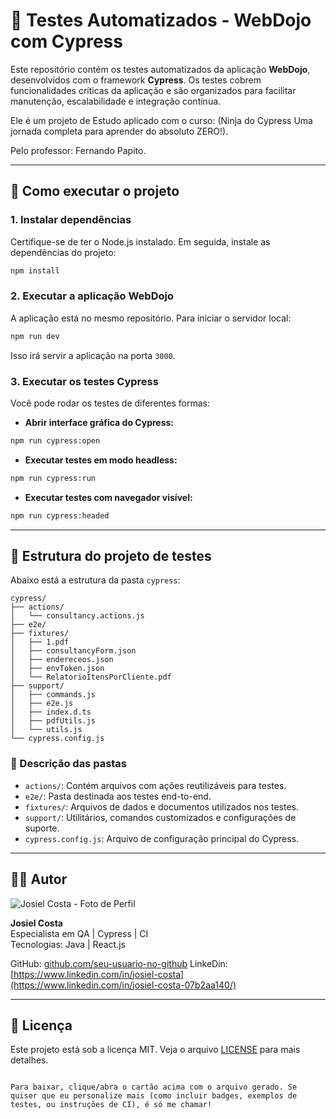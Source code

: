 

# 🧪 Testes Automatizados - WebDojo com Cypress

Este repositório contém os testes automatizados da aplicação **WebDojo**, desenvolvidos com o framework **Cypress**. Os testes cobrem funcionalidades críticas da aplicação e são organizados para facilitar manutenção, escalabilidade e integração contínua.

Ele é um projeto de Estudo aplicado com o curso:
(Ninja do Cypress Uma jornada completa para aprender do absoluto ZERO!). 

Pelo professor: Fernando Papito.

---

## 🚀 Como executar o projeto

### 1. Instalar dependências

Certifique-se de ter o Node.js instalado. Em seguida, instale as dependências do projeto:

```bash
npm install
```

### 2. Executar a aplicação WebDojo

A aplicação está no mesmo repositório. Para iniciar o servidor local:

```bash
npm run dev
```

Isso irá servir a aplicação na porta `3000`.

### 3. Executar os testes Cypress

Você pode rodar os testes de diferentes formas:

- **Abrir interface gráfica do Cypress:**

```bash
npm run cypress:open
```

- **Executar testes em modo headless:**

```bash
npm run cypress:run
```

- **Executar testes com navegador visível:**

```bash
npm run cypress:headed
```

---

## 📁 Estrutura do projeto de testes

Abaixo está a estrutura da pasta `cypress`:

```
cypress/
├── actions/
│   └── consultancy.actions.js
├── e2e/
├── fixtures/
│   ├── 1.pdf
│   ├── consultancyForm.json
│   ├── endereceos.json
│   ├── envToken.json
│   └── RelatorioItensPorCliente.pdf
├── support/
│   ├── commands.js
│   ├── e2e.js
│   ├── index.d.ts
│   ├── pdfUtils.js
│   └── utils.js
└── cypress.config.js
```

### 📌 Descrição das pastas

- `actions/`: Contém arquivos com ações reutilizáveis para testes.
- `e2e/`: Pasta destinada aos testes end-to-end.
- `fixtures/`: Arquivos de dados e documentos utilizados nos testes.
- `support/`: Utilitários, comandos customizados e configurações de suporte.
- `cypress.config.js`: Arquivo de configuração principal do Cypress.

---

## 👨‍💻 Autor

![Josiel Costa - Foto de Perfil](/cypress/web/cypress/fixtures/euPerfilEmpresarial.jpg)

**Josiel Costa**  
Especialista em QA | Cypress | CI  
Tecnologias: Java | React.js

GitHub: [github.com/seu-usuario-no-github](https://github.com/seu-usuario-no-github)
LinkeDin: [https://www.linkedin.com/in/josiel-costa](https://www.linkedin.com/in/josiel-costa-07b2aa140/)


---

## 📄 Licença

Este projeto está sob a licença MIT. Veja o arquivo [LICENSE](LICENSE) para mais detalhes.
```

Para baixar, clique/abra o cartão acima com o arquivo gerado. Se quiser que eu personalize mais (como incluir badges, exemplos de testes, ou instruções de CI), é só me chamar!
